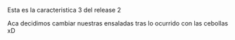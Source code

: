 Esta es la caracteristica 3 del release 2

Aca decidimos cambiar nuestras ensaladas tras lo ocurrido con las cebollas xD
